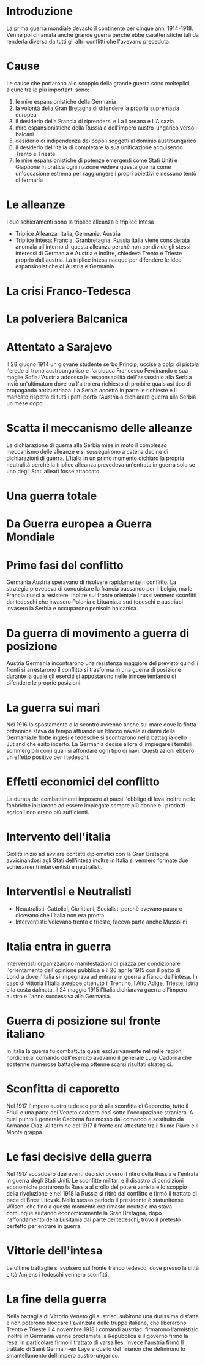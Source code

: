 # Introduzione
La prima guerra mondiale devastò il continente per cinque anni 1914-1918. Venne poi chiamata anche grande guerra perché ebbe caratteristiche tali da renderla diversa da tutti gli altri conflitti che l'avevano preceduta.
# Cause
Le cause che portarono allo scoppio della grande guerra sono molteplici, alcune tra le più importanti sono:
1) le mire espansionistiche della Germania
2) la volontà della Gran Bretagna di difendere la propria supremazia europea
3) il desiderio della Francia di riprendersi e La Loreana e L'Alsazia
4) mire espansionistiche della Russia e dell'impero austro-ungarico verso i balcani
5) desiderio di indipendenza dei popoli soggetti al dominio austroungarico
6) il desiderio dell'Italia di completare la sua unificazione acquisendo Trento e Trieste.
7) le mire espansionistiche di potenze emergenti come Stati Uniti e Giappone
in pratica ogni nazione vedeva questa guerra come un'occasione estrema per raggiungere i propri obiettivi e nessuno tentò di fermarla
# Le alleanze
I due schieramenti sono la triplice alleanza e triplice Intesa
- Triplice Alleanza: Italia, Germania, Austria
- Triplice Intesa: Francia, Granbretagna, Russia
Italia viene considerata anomala all'interno di questa alleanza perchè non condivide gli stessi interessi di Germania e Austria e inoltre, chiedeva Trento e Trieste proprio dall'austria. 
La triplice intesa nacque per difendere le idee espansionistiche di Austria e Germania
# La crisi Franco-Tedesca
# La polveriera Balcanica
# Attentato a Sarajevo
Il 28 giugno 1914 un giovane studente serbo Princip, uccise a colpi di pistola l'erede al trono austroungarico e l'arciduca Francesco Ferdinando e sua moglie Sofia.l'Austria addosso le responsabilità dell'assassinio alla Serbia inviò un'ultimatum dove tra l'altro era richiesto di proibire qualsiasi tipo di propaganda antiaustriaca. La Serbia accettò in parte le richieste e il mancato rispetto di tutti i patti portò l'Austria a dichiarare guerra alla Serbia un mese dopo.
# Scatta il meccanismo delle alleanze
La dichiarazione di guerra alla Serbia mise in moto il complesso meccanismo delle alleanze e si susseguirono a catena decine di dichiarazioni di guerra. L'Italia in un primo momento dichiarò la propria neutralità perché la triplice alleanza prevedeva un'entrata in guerra solo se uno degli Stati alleati fosse attaccato. 
# Una guerra totale

# Da Guerra europea a Guerra Mondiale
# Prime fasi del conflitto
Germania Austria speravano di risolvere rapidamente il conflitto. La strategia prevedeva di conquistare la francia passando per il belgio, ma la Francia riuscì a resistere. Inoltre sul fronte orientale i russi vennero sconfitti dai tedeschi che invasero Polonia e Lituania.a sud tedeschi e austriaci invasero la Serbia e occuparono penisola balcanica.
# Da guerra di movimento a guerra di posizione
Austria Germania incontrarono una resistenza maggiore del previsto quindi i fronti si arrestarono il conflitto si trasforma in una guerra di posizione durante la quale gli eserciti si appostarono nelle trincee tentando di difendere le proprie posizioni.
# La guerra sui mari
Nel 1916 lo spostamento e lo scontro avvenne anche sul mare dove la flotta britannica stava da tempo attuando un blocco navale ai danni della Germania.le flotte inglesi e tedesche si scontrarono nella battaglia dello Jutland che esito incerto. La Germania decise allora di impiegare i temibili sommergibili con i quali si affondare ogni tipo di navi. Questi azioni ebbero un effetto positivo per i tedeschi.
# Effetti economici del conflitto
La durata dei combattimenti imposero ai paesi l'obbligo di leva inoltre nelle fabbriche iniziarono ad essere impiegate sempre più donne e i prodotti agricoli non erano più sufficienti.
# Intervento dell'italia
Giolitti inizio ad avviare contatti diplomatici con la Gran Bretagna avvicinandosi agli Stati dell'intesa.inoltre in Italia si vennero formate due schieramenti interventisti e neutralisti.
# Interventisi e Neutralisti
- Neautralisti: Cattolici, Giolittiani, Socialisti perchè avevano paura e dicevano che l'italia non era pronta
- Interventisti: Volevano trento e trieste, faceva parte anche Mussolini
# Italia entra in guerra
Interventisti organizzarono manifestazioni di piazza per condizionare l'orientamento dell'opinione pubblica e il 26 aprile 1915 con il patto di Londra dove l'Italia si impegnava ad entrare in guerra a fianco dell'intesa. In caso di vittoria l'Italia avrebbe ottenuto il Trentino, l'Alto Adige, Trieste, Istria e la costa dalmata. Il 24 maggio 1915 l'Italia dichiarava guerra all'impero austro e l'anno successiva alla Germania.
# Guerra di posizione sul fronte italiano
In Italia la guerra fu combattuta quasi esclusivamente nel nelle regioni nordiche.al comando dell'esercito avevamo il generale Luigi Cadorna che sostenne numerose battaglie ma ottenne scarsi risultati strategici. 
# Sconfitta di caporetto
Nel 1917 l'impero austro tedesco portò alla sconfitta di Caporetto, tutto il Friuli e una parte del Veneto caddero così sotto l'occupazione straniera. A quel punto il generale Cadorna fu rimosso dal comando e sostituito da Armando Diaz. Al termine del 1917 il fronte era attestato tra il fiume Piave e il Monte grappa.
# Le fasi decisive della guerra
Nel 1917 accaddero due eventi decisivi ovvero il ritiro della Russia e l'entrata in guerra degli Stati Uniti. Le sconfitte militari e il disastro di condizioni economiche portarono la Russia al crollo del potere zarista e lo scoppio della rivoluzione e nel 1918 la Russia si ritirò dal conflitto e firmò il trattato di pace di Brest Litovsk. Nello stesso periodo il presidente è statunitense Wilson, che fino a questo momento era rimasto neutrale ma stava comunque aiutando economicamente la Gran Bretagna, dopo l'affondamento della Lusitania dai parte dei tedeschi, trovò il pretesto perfetto per entrare in guerra.
# Vittorie dell'intesa
Le ultime battaglie si svolsero sul fronte franco tedesco, dove presso la città città Amiens i tedeschi vennero sconfitti. 
# La fine della guerra
Nella battaglia di Vittorio Veneto gli austriaci subirono una durissima disfatta e non poterono bloccare l'avanzata delle truppe italiane, che liberarono Trento e Trieste.il 4 novembre 1918 i comandi austriaci firmarono l'armistizio inoltre in Germania venne proclamata la Repubblica e il governo firmò la resa, in particolare firmo il trattato di varsailles. Invece l'austria firmò Il trattato di Saint Germain-en Laye e quello del Trianon che definirono lo smantellamento dell’impero austro-ungarico.

